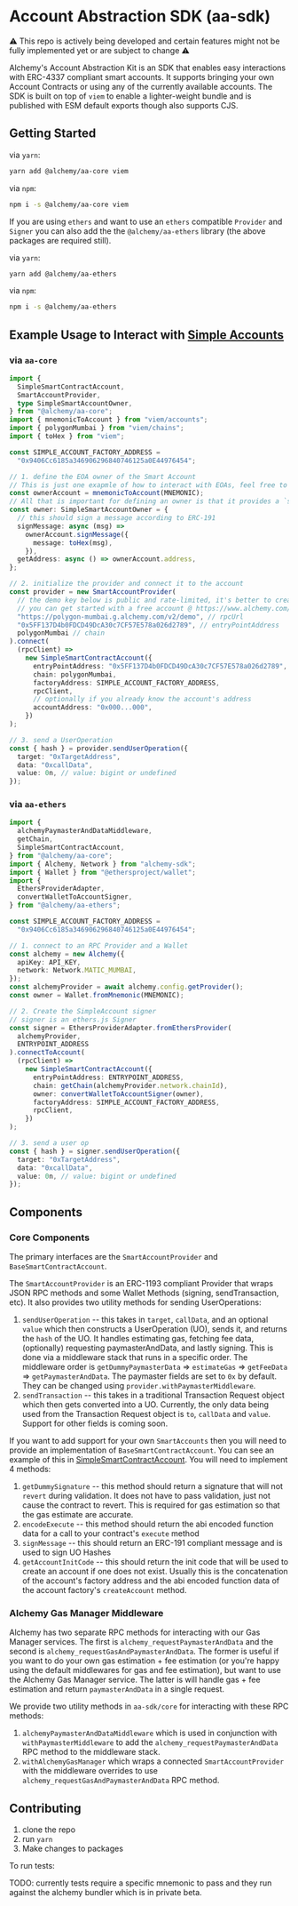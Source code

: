# Account Abstraction SDK (aa-sdk)

⚠️ This repo is actively being developed and certain features might not be fully implemented yet or are subject to change ⚠️

Alchemy's Account Abstraction Kit is an SDK that enables easy interactions with ERC-4337 compliant smart accounts. It supports bringing your own Account Contracts or using any of the currently available accounts. The SDK is built on top of `viem` to enable a lighter-weight bundle and is published with ESM default exports though also supports CJS.

## Getting Started

via `yarn`:

```bash
yarn add @alchemy/aa-core viem
```

via `npm`:

```bash
npm i -s @alchemy/aa-core viem
```

If you are using `ethers` and want to use an `ethers` compatible `Provider` and `Signer` you can also add the the `@alchemy/aa-ethers` library (the above packages are required still).

via `yarn`:

```bash
yarn add @alchemy/aa-ethers
```

via `npm`:

```bash
npm i -s @alchemy/aa-ethers
```

## Example Usage to Interact with [Simple Accounts](https://github.com/eth-infinitism/account-abstraction/blob/develop/contracts/samples/SimpleAccount.sol)

### via `aa-core`

```ts
import {
  SimpleSmartContractAccount,
  SmartAccountProvider,
  type SimpleSmartAccountOwner,
} from "@alchemy/aa-core";
import { mnemonicToAccount } from "viem/accounts";
import { polygonMumbai } from "viem/chains";
import { toHex } from "viem";

const SIMPLE_ACCOUNT_FACTORY_ADDRESS =
  "0x9406Cc6185a346906296840746125a0E44976454";

// 1. define the EOA owner of the Smart Account
// This is just one exapmle of how to interact with EOAs, feel free to use any other interface
const ownerAccount = mnemonicToAccount(MNEMONIC);
// All that is important for defining an owner is that it provides a `signMessage` and `getAddress` function
const owner: SimpleSmartAccountOwner = {
  // this should sign a message according to ERC-191
  signMessage: async (msg) =>
    ownerAccount.signMessage({
      message: toHex(msg),
    }),
  getAddress: async () => ownerAccount.address,
};

// 2. initialize the provider and connect it to the account
const provider = new SmartAccountProvider(
  // the demo key below is public and rate-limited, it's better to create a new one
  // you can get started with a free account @ https://www.alchemy.com/
  "https://polygon-mumbai.g.alchemy.com/v2/demo", // rpcUrl
  "0x5FF137D4b0FDCD49DcA30c7CF57E578a026d2789", // entryPointAddress
  polygonMumbai // chain
).connect(
  (rpcClient) =>
    new SimpleSmartContractAccount({
      entryPointAddress: "0x5FF137D4b0FDCD49DcA30c7CF57E578a026d2789",
      chain: polygonMumbai,
      factoryAddress: SIMPLE_ACCOUNT_FACTORY_ADDRESS,
      rpcClient,
      // optionally if you already know the account's address
      accountAddress: "0x000...000",
    })
);

// 3. send a UserOperation
const { hash } = provider.sendUserOperation({
  target: "0xTargetAddress",
  data: "0xcallData",
  value: 0n, // value: bigint or undefined
});
```

### via `aa-ethers`

```ts
import {
  alchemyPaymasterAndDataMiddleware,
  getChain,
  SimpleSmartContractAccount,
} from "@alchemy/aa-core";
import { Alchemy, Network } from "alchemy-sdk";
import { Wallet } from "@ethersproject/wallet";
import {
  EthersProviderAdapter,
  convertWalletToAccountSigner,
} from "@alchemy/aa-ethers";

const SIMPLE_ACCOUNT_FACTORY_ADDRESS =
  "0x9406Cc6185a346906296840746125a0E44976454";

// 1. connect to an RPC Provider and a Wallet
const alchemy = new Alchemy({
  apiKey: API_KEY,
  network: Network.MATIC_MUMBAI,
});
const alchemyProvider = await alchemy.config.getProvider();
const owner = Wallet.fromMnemonic(MNEMONIC);

// 2. Create the SimpleAccount signer
// signer is an ethers.js Signer
const signer = EthersProviderAdapter.fromEthersProvider(
  alchemyProvider,
  ENTRYPOINT_ADDRESS
).connectToAccount(
  (rpcClient) =>
    new SimpleSmartContractAccount({
      entryPointAddress: ENTRYPOINT_ADDRESS,
      chain: getChain(alchemyProvider.network.chainId),
      owner: convertWalletToAccountSigner(owner),
      factoryAddress: SIMPLE_ACCOUNT_FACTORY_ADDRESS,
      rpcClient,
    })
);

// 3. send a user op
const { hash } = signer.sendUserOperation({
  target: "0xTargetAddress",
  data: "0xcallData",
  value: 0n, // value: bigint or undefined
});
```

## Components

### Core Components

The primary interfaces are the `SmartAccountProvider` and `BaseSmartContractAccount`.

The `SmartAccountProvider` is an ERC-1193 compliant Provider that wraps JSON RPC methods and some Wallet Methods (signing, sendTransaction, etc). It also provides two utility methods for sending UserOperations:

1. `sendUserOperation` -- this takes in `target`, `callData`, and an optional `value` which then constructs a UserOperation (UO), sends it, and returns the `hash` of the UO. It handles estimating gas, fetching fee data, (optionally) requesting paymasterAndData, and lastly signing. This is done via a middleware stack that runs in a specific order. The middleware order is `getDummyPaymasterData` => `estimateGas` => `getFeeData` => `getPaymasterAndData`. The paymaster fields are set to `0x` by default. They can be changed using `provider.withPaymasterMiddleware`.
2. `sendTransaction` -- this takes in a traditional Transaction Request object which then gets converted into a UO. Currently, the only data being used from the Transaction Request object is `to`, `callData` and `value`. Support for other fields is coming soon.

If you want to add support for your own `SmartAccounts` then you will need to provide an implementation of `BaseSmartContractAccount`. You can see an example of this in [SimpleSmartContractAccount](packages/core/src/account/simple.ts). You will need to implement 4 methods:

1. `getDummySignature` -- this method should return a signature that will not `revert` during validation. It does not have to pass validation, just not cause the contract to revert. This is required for gas estimation so that the gas estimate are accurate.
2. `encodeExecute` -- this method should return the abi encoded function data for a call to your contract's `execute` method
3. `signMessage` -- this should return an ERC-191 compliant message and is used to sign UO Hashes
4. `getAccountInitCode` -- this should return the init code that will be used to create an account if one does not exist. Usually this is the concatenation of the account's factory address and the abi encoded function data of the account factory's `createAccount` method.

### Alchemy Gas Manager Middleware

Alchemy has two separate RPC methods for interacting with our Gas Manager services. The first is `alchemy_requestPaymasterAndData` and the second is `alchemy_requestGasAndPaymasterAndData`.
The former is useful if you want to do your own gas estimation + fee estimation (or you're happy using the default middlewares for gas and fee estimation), but want to use the Alchemy Gas Manager service.
The latter is will handle gas + fee estimation and return `paymasterAndData` in a single request.

We provide two utility methods in `aa-sdk/core` for interacting with these RPC methods:

1. `alchemyPaymasterAndDataMiddleware` which is used in conjunction with `withPaymasterMiddleware` to add the `alchemy_requestPaymasterAndData` RPC method to the middleware stack.
2. `withAlchemyGasManager` which wraps a connected `SmartAccountProvider` with the middleware overrides to use `alchemy_requestGasAndPaymasterAndData` RPC method.

## Contributing

1. clone the repo
2. run `yarn`
3. Make changes to packages

To run tests:

TODO: currently tests require a specific mnemonic to pass and they run against the alchemy bundler which is in private beta.
